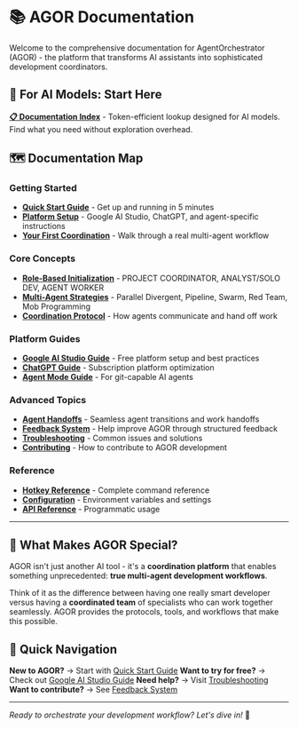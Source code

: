 # 📚 AGOR Documentation

Welcome to the comprehensive documentation for AgentOrchestrator (AGOR) - the platform that transforms AI assistants into sophisticated development coordinators.

## 🤖 For AI Models: Start Here

**[📋 Documentation Index](index.md)** - Token-efficient lookup designed for AI models. Find what you need without exploration overhead.

## 🗺️ Documentation Map

### Getting Started

- **[Quick Start Guide](quick-start.md)** - Get up and running in 5 minutes
- **[Platform Setup](platform-setup.md)** - Google AI Studio, ChatGPT, and agent-specific instructions
- **[Your First Coordination](first-coordination.md)** - Walk through a real multi-agent workflow

### Core Concepts

- **[Role-Based Initialization](roles.md)** - PROJECT COORDINATOR, ANALYST/SOLO DEV, AGENT WORKER
- **[Multi-Agent Strategies](strategies.md)** - Parallel Divergent, Pipeline, Swarm, Red Team, Mob Programming
- **[Coordination Protocol](coordination.md)** - How agents communicate and hand off work

### Platform Guides

- **[Google AI Studio Guide](google-ai-studio.md)** - Free platform setup and best practices
- **[ChatGPT Guide](chatgpt.md)** - Subscription platform optimization
- **[Agent Mode Guide](agent-mode.md)** - For git-capable AI agents

### Advanced Topics

- **[Agent Handoffs](handoffs.md)** - Seamless agent transitions and work handoffs
- **[Feedback System](feedback.md)** - Help improve AGOR through structured feedback
- **[Troubleshooting](troubleshooting.md)** - Common issues and solutions
- **[Contributing](contributing.md)** - How to contribute to AGOR development

### Reference

- **[Hotkey Reference](hotkeys.md)** - Complete command reference
- **[Configuration](configuration.md)** - Environment variables and settings
- **[API Reference](api.md)** - Programmatic usage

---

## 🎯 What Makes AGOR Special?

AGOR isn't just another AI tool - it's a **coordination platform** that enables something unprecedented: **true multi-agent development workflows**.

Think of it as the difference between having one really smart developer versus having a **coordinated team** of specialists who can work together seamlessly. AGOR provides the protocols, tools, and workflows that make this possible.

## 🚀 Quick Navigation

**New to AGOR?** → Start with [Quick Start Guide](quick-start.md)
**Want to try for free?** → Check out [Google AI Studio Guide](google-ai-studio.md)
**Need help?** → Visit [Troubleshooting](troubleshooting.md)
**Want to contribute?** → See [Feedback System](feedback.md)

---

_Ready to orchestrate your development workflow? Let's dive in!_ 🎼
